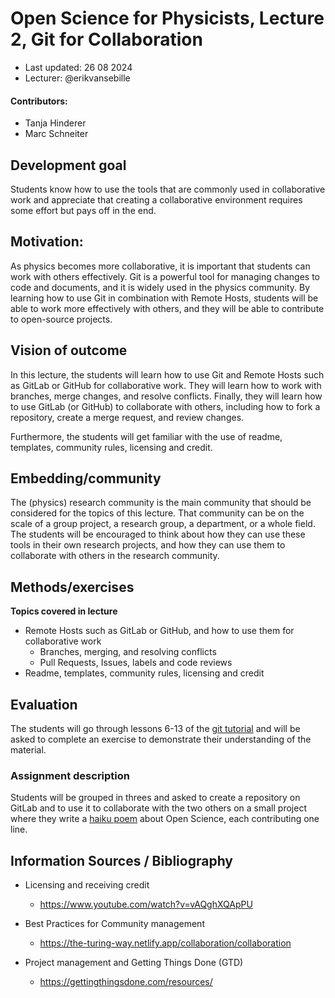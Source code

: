 # Open Science for Physicists, Lecture 2, Git for Collaboration

+ Last updated: 26 08 2024
+ Lecturer: @erikvansebille

#### Contributors:
+ Tanja Hinderer
+ Marc Schneiter

## Development goal
Students know how to use the tools that are commonly used in collaborative work and appreciate that creating a collaborative environment requires some effort but pays off in the end.

## Motivation:
As physics becomes more collaborative, it is important that students can work with others effectively. Git is a powerful tool for managing changes to code and documents, and it is widely used in the physics community. By learning how to use Git in combination with Remote Hosts, students will be able to work more effectively with others, and they will be able to contribute to open-source projects.

## Vision of outcome
In this lecture, the students will learn how to use Git and Remote Hosts such as GitLab or GitHub for collaborative work. They will learn how to work with branches, merge changes, and resolve conflicts. Finally, they will learn how to use GitLab (or GitHub) to collaborate with others, including how to fork a repository, create a merge request, and review changes.

Furthermore, the students will get familiar with the use of readme, templates, community rules, licensing and credit.

## Embedding/community
The (physics) research community is the main community that should be considered for the topics of this lecture. That community can be on the scale of a group project, a research group, a department, or a whole field. The students will be encouraged to think about how they can use these tools in their own research projects, and how they can use them to collaborate with others in the research community.

## Methods/exercises
**Topics covered in lecture**
+ Remote Hosts such as GitLab or GitHub, and how to use them for collaborative work
    + Branches, merging, and resolving conflicts
    + Pull Requests, Issues, labels and code reviews
+ Readme, templates, community rules, licensing and credit

## Evaluation
The students will go through lessons 6-13 of the [git tutorial](https://git.science.uu.nl/os4p-2023/git-tutorial) and will be asked to complete an exercise to demonstrate their understanding of the material.

### Assignment description
Students will be grouped in threes and asked to create a repository on GitLab and to use it to collaborate with the two others on a small project where they write a [haiku poem](https://en.wikipedia.org/wiki/Haiku) about Open Science, each contributing one line.

## Information Sources / Bibliography

+ Licensing and receiving credit
    + https://www.youtube.com/watch?v=vAQghXQApPU

+ Best Practices for Community management
    + https://the-turing-way.netlify.app/collaboration/collaboration

+ Project management and Getting Things Done (GTD)
    + https://gettingthingsdone.com/resources/
